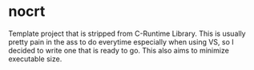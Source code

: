 # nocrt
Template project that is stripped from C-Runtime Library. This is usually pretty pain in the ass to do everytime especially when using VS, so I decided to write one that is ready to go.
This also aims to minimize executable size.
